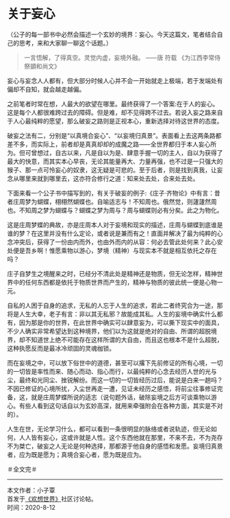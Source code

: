 # 关于妄⼼

（公⼦的每⼀部书中必然会描述⼀个⽞妙的境界：妄⼼。今天这篇⽂，笔者结合⾃⼰的思考，来和⼤家聊⼀聊这个话题。）

> ⼀⾔悟解，了得真空。灵觉内虚，妄境外融。
⸺唐 符载 《为江西李常侍祭顗和尚⽂》

妄⼼与妄念⼈⼈都有，但⼤部分时候⼈⼼并不会⼀开始就⾛上极端，若于发端处有偏却不⾃知，就会越⾛越偏。

之前笔者时常在想，⼈最⼤的欲望在哪⾥。最终获得了⼀个答案:在于⼈的妄⼼。这是每个⼈都很难跨过去的障碍。但是难，却不⻅得跨不过去。若说⼊妄之路来⾃于⼈⼼最纯粹的愿望，那么破妄之路则是正视本⼼，重新选择对待这世界的态度。

破妄之法有⼆，分别是“以真境合妄⼼”、“以妄境归真景”。表⾯看上去这两条路都差不多，⽽实际上，前者却是真真却却的成魔之路⸺全世界都归于本⼈妄⼼所为。但可曾想过，⾃古以来，凡是⾃以为是、肆意⼿握⼀切的主⼈，⾃以为获得了最⼤的快意，⽽其实本⼼早丧，⽆论其能量再⼤、⼒量再强，也不过是⼀只强⼤的猴⼦、那⼀点可怜妄⼼的奴⾪，这⽆疑是可悲的。⾄于后者，则是找到真我，让妄念从哪⾥来就到哪⾥去，这亦符合修⾏之道：知来处去处，合来处去处。

下⾯来看⼀个公⼦书中描写到的，有关于破妄的例⼦:《庄⼦·⻬物论》中有⾔：昔者庄周梦为蝴蝶，栩栩然蝴蝶也。⾃喻适志与！不知周也。俄然觉，则蘧蘧然周也。不知周之梦为蝴蝶与？蝴蝶之梦为周与？周与蝴蝶则必有分矣。此之为物化。

这是庄周梦蝶的典故，亦是庄周本⼈对于妄境和现实的描述，庄周与蝴蝶到底谁是谁的梦？在这⾥并没有什么定论，或者说是兼⽽有之！直⾯并解决了最为纯粹的⼼念冲突后，获得了⼀份由内⽽外，也由外⽽内的从容：何必去管此处何来？此⼼安处便是吾乡啊！惟愿乘物以游⼼，梦境（精神）与现实本不就是相互依托之存在吗？

庄⼦⾃梦⽣之境醒来之时，已经分不清此处是精神还是物质，但⽆论怎样，精神世界中的任何东西都是依托于物质世界⽽产⽣的，精神与物质的彼此统⼀便是⼼物⼀元。

⾃私的⼈困于⾃⾝的追求，⽆私的⼈忘于⼈⽣的追求，若此⼆者终究合为⼀途，那将是⼈⽣⼤幸，⽼⼦有⾔：⾮以其⽆私邪？故能成其私。⼈⽣的妄境中确实什么都有，因为那是你的世界，在此世界中确实可以肆意妄为，可以撕下现实中的⾯具，不少⼈确实⾮常希望达到这种境界，他们以为这就是绝对的⾃由、所谓的超脱境界，却不知道世上绝不可能存在这样所谓的⼤⾃由，⽽且这也根本不是什么超脱，这种执愿反⽽是最冰冷顽固的灵魂枷锁。

⽽在妄境之中，可以放下俗世中的道德，甚⾄可以撂下先前修证的所有⼼境，⼀切的⼀切皆是率性⽽来、随⼼⽽动、指⼼⽽⾏，以最纯粹的⼼念去经历⼈世的光与尘，最终和光同尘、挫锐解纷。⽽这⼀切的⼀切皆经历过后，能说是⽩来⼀趟吗？不因已修证的⼼境所扰，⼊尘世再⾛⼀遭，⻅证未经历之感悟，将前尘往事修证完备，这，就是庄周梦蝶所说的适志（说句题外话，破除妄境之后方可谈乘物以游心。有些人看到这句话自以为玄妙高深，就用来牵强附会在各种方面，其实是不对的）。

⼈⽣在世，⽆论学习什么，都可以看到⼀条很明显的脉络或者说轨迹，但⽆论如何，⼈⼈皆有妄⼼，这或许就是⼈性。这个东西他就在那⾥，不来不去，不为尧存不为桀亡，破妄之⼈⽆论是何种选择，那都源于他⾃⾝的感悟和发愿。妄境归真景者，应为既是愿为；真境合妄⼼者，愿为既是应为。

＃全⽂完＃

---
本文作者：⼩⼦覃  
首发于[《欢想世界》](https://book.qidian.com/info/1021456897)社区讨论帖。  
时间：2020-8-12
